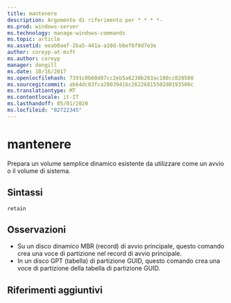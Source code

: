 ```yaml
---
title: mantenere
description: Argomento di riferimento per * * * *-
ms.prod: windows-server
ms.technology: manage-windows-commands
ms.topic: article
ms.assetid: eeab0aef-2ba5-441a-a10d-bbef6f0d7e3e
author: coreyp-at-msft
ms.author: coreyp
manager: dongill
ms.date: 10/16/2017
ms.openlocfilehash: 7391c0b60d07cc2eb5a6230b283ac180cc028508
ms.sourcegitcommit: ab64dc83fca28039416c26226815502d0193500c
ms.translationtype: MT
ms.contentlocale: it-IT
ms.lasthandoff: 05/01/2020
ms.locfileid: "82722345"
---
```

# <a name="retain"></a>mantenere



Prepara un volume semplice dinamico esistente da utilizzare come un avvio o il volume di sistema.

## <a name="syntax"></a>Sintassi

```
retain
```

## <a name="remarks"></a>Osservazioni

-   Su un disco dinamico MBR (record) di avvio principale, questo comando crea una voce di partizione nel record di avvio principale.
-   In un disco GPT (tabella) di partizione GUID, questo comando crea una voce di partizione della tabella di partizione GUID.

## <a name="additional-references"></a>Riferimenti aggiuntivi

